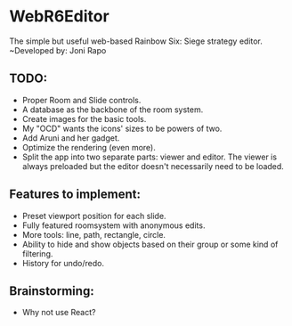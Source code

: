 # WebR6Editor
The simple but useful web-based Rainbow Six: Siege strategy editor.
~Developed by: Joni Rapo

## TODO:
- Proper Room and Slide controls.
- A database as the backbone of the room system.
- Create images for the basic tools.
- My "OCD" wants the icons' sizes to be powers of two.
- Add Aruni and her gadget.
- Optimize the rendering (even more).
- Split the app into two separate parts: viewer and editor.
  The viewer is always preloaded but the editor doesn't necessarily need to be loaded.

## Features to implement:
- Preset viewport position for each slide.
- Fully featured roomsystem with anonymous edits.
- More tools: line, path, rectangle, circle.
- Ability to hide and show objects based on their group or some kind of filtering.
- History for undo/redo.

## Brainstorming:
- Why not use React?

